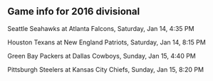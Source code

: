 ## Game info for 2016 divisional
Seattle Seahawks at Atlanta Falcons, Saturday, Jan 14, 4:35 PM



Houston Texans at New England Patriots, Saturday, Jan 14, 8:15 PM



Green Bay Packers at Dallas Cowboys, Sunday, Jan 15, 4:40 PM



Pittsburgh Steelers at Kansas City Chiefs, Sunday, Jan 15, 8:20 PM

